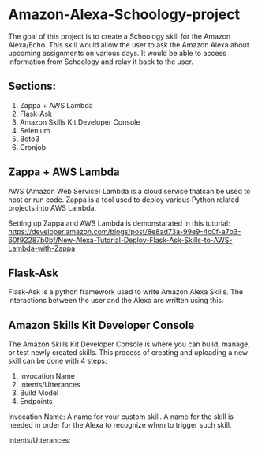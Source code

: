 # Amazon-Alexa-Schoology-project
The goal of this project is to create a Schoology skill for the Amazon Alexa/Echo. This skill would allow the user to ask the Amazon Alexa about upcoming assignments on various days. It would be able to access information from Schoology and relay it back to the user.
## Sections:
1. Zappa + AWS Lambda
2. Flask-Ask
3. Amazon Skills Kit Developer Console
4. Selenium
5. Boto3
6. Cronjob
## Zappa + AWS Lambda
AWS (Amazon Web Service) Lambda is a cloud service thatcan be used to host or run code. Zappa is a tool used to deploy various Python related projects into AWS Lambda.

Setting up Zappa and AWS Lambda is demonstarated in this tutorial: https://developer.amazon.com/blogs/post/8e8ad73a-99e9-4c0f-a7b3-60f92287b0bf/New-Alexa-Tutorial-Deploy-Flask-Ask-Skills-to-AWS-Lambda-with-Zappa
## Flask-Ask
Flask-Ask is a python framework used to write Amazon Alexa Skills. The interactions between the user and the Alexa are written using this.
## Amazon Skills Kit Developer Console
The Amazon Skills Kit Developer Console is where you can build, manage, or test newly created skills. This process of creating and uploading a new skill can be done with 4 steps:
1. Invocation Name
2. Intents/Utterances 
3. Build Model
4. Endpoints

Invocation Name: A name for your custom skill. A name for the skill is needed in order for the Alexa to recognize when to trigger such skill.

Intents/Utterances:

